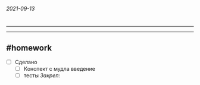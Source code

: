 *2021-09-13*

# 
---



---

##    #homework 

- [ ]  Сделано
	- [ ]  Конспект с мудла введение
	- [ ]  тесты
_Закреп:_
